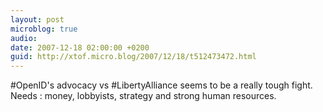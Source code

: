 ```yaml
---
layout: post
microblog: true
audio: 
date: 2007-12-18 02:00:00 +0200
guid: http://xtof.micro.blog/2007/12/18/t512473472.html
---
```

#OpenID's advocacy vs #LibertyAlliance seems to be a really tough fight. Needs : money, lobbyists, strategy and strong human resources.
